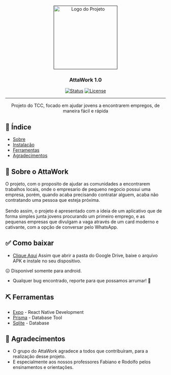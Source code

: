 <p align="center">
  <a href="" rel="noopener">
 <img width=200px height=200px src="https://cdn.discordapp.com/attachments/952563808155615252/1042595366291382342/ATTAWORK.png" alt="Logo do Projeto"></a>
</p>

<h3 align="center">AttaWork 1.0</h3>

<div align="center">

  [![Status](https://img.shields.io/badge/status-active-success.svg)]() 
  [![License](https://img.shields.io/badge/license-MIT-blue.svg)](/LICENSE)

</div>

---

<p align="center"> Projeto do TCC, focado em ajudar jovens a encontrarem empregos, de maneira fácil e rápida
    <br> 
</p>

## 📝 Índice
+ [Sobre](#sobre)
+ [Instalação](#install)
+ [Ferramentas](#feito_com)
+ [Agradecimentos](#agradecimentos)

## 🧐 Sobre o AttaWork <a name = "sobre"></a>
O projeto, com o proposito de ajudar as comunidades a encontrarem trabalhos locais, onde o empresario de pequeno negocio possui uma empresa, porém, quando acaba precisando contratar alguem, acaba não contratando uma pessoa que esteja próxima.
\
\
Sendo assim, o projeto é apresentado com a ideia de um aplicativo que de forma simples junta jovens procurando um primeiro emprego, e as pequenas empresas que divulgam a vaga através de um card moderno e cativante, com a opção de conversar pelo WhatsApp.

## ✅ Como baixar <a name = "install"></a>
- [Clique Aqui](https://drive.google.com/drive/folders/13LW6-52f2cHlOznX95OOp2AE075a8CJL?usp=share_link)
Assim que abrir a pasta do Google Drive, baixe o arquivo APK e instale no seu dispositivo.

😖 Disponivel somente para android.

- Qualquer bug encontrado, reporte para que possamos arrumar! 🙏


## ⛏️ Ferramentas <a name = "feito_com"></a>
- [Expo](https://docs.expo.dev/) - React Native Development
- [Prisma](https://www.prisma.io/) - Database Tool
- [Sqlite](https://www.sqlite.org/index.html) - Database


## 🎉 Agradecimentos <a name = "agradecimentos"></a>
+ O grupo do AttaWork agradece a todos que contribuíram, para a realização desse projeto. 
+ E especialmente aos nossos professores Fabiano e Rodolfo pelos ensinamentos e orientações.

